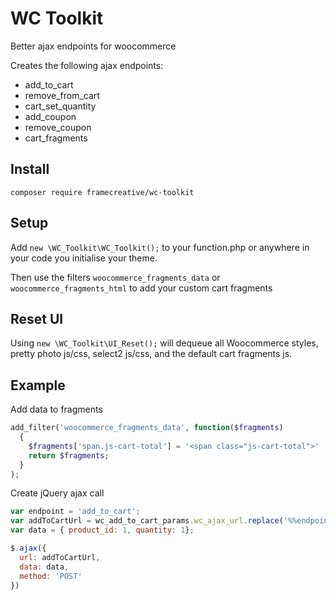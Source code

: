 # WC Toolkit
Better ajax endpoints for woocommerce

Creates the following ajax endpoints:
- add_to_cart
- remove_from_cart
- cart_set_quantity
- add_coupon
- remove_coupon
- cart_fragments

## Install

`composer require framecreative/wc-toolkit`

## Setup

Add `new \WC_Toolkit\WC_Toolkit();` to your function.php or anywhere in your code you initialise your theme.

Then use the filters `woocommerce_fragments_data` or `woocommerce_fragments_html` to add your custom cart fragments

## Reset UI

Using `new \WC_Toolkit\UI_Reset();` will dequeue all Woocommerce styles, pretty photo js/css, select2 js/css, and the default cart fragments js.

## Example

Add data to fragments
```php
add_filter('woocommerce_fragments_data', function($fragments)
  {
    $fragments['span.js-cart-total'] = '<span class="js-cart-total">' . WC()->cart->get_cart_total() . '</span>';
    return $fragments;
  }
);
```
Create jQuery ajax call
```js
var endpoint = 'add_to_cart';
var addToCartUrl = wc_add_to_cart_params.wc_ajax_url.replace('%%endpoint%%', `site_${endpoint}`));
var data = { product_id: 1, quantity: 1};

$.ajax({
  url: addToCartUrl,
  data: data,
  method: 'POST'
})
  
  
```
